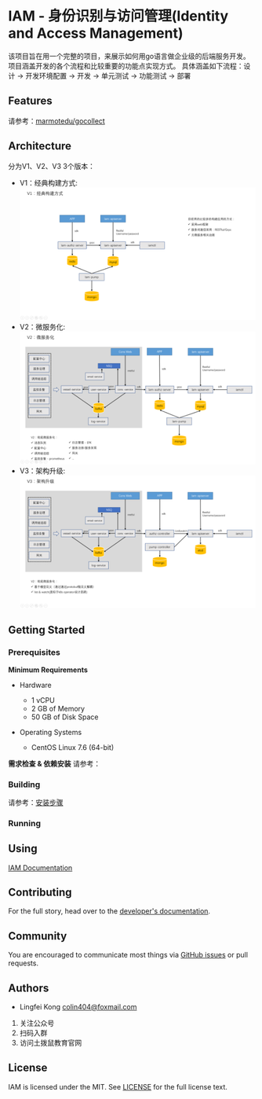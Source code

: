 # IAM - 身份识别与访问管理(Identity and Access Management)

该项目旨在用一个完整的项目，来展示如何用go语言做企业级的后端服务开发。项目涵盖开发的各个流程和比较重要的功能点实现方式。
具体涵盖如下流程：设计 -> 开发环境配置 -> 开发 -> 单元测试 -> 功能测试 -> 部署

## Features

请参考：[marmotedu/gocollect](https://github.com/marmotedu/gocollect)

## Architecture

分为V1、V2、V3 3个版本：

- V1：经典构建方式:![](https://github.com/marmotedu/gocollect/raw/master/docs/image/architecture_v1.png)
- V2：微服务化:![](https://github.com/marmotedu/gocollect/blob/master/docs/image/architecture_v2.png)
- V3：架构升级:![](https://github.com/marmotedu/gocollect/blob/master/docs/image/architecture_v3.png)

## Getting Started 

### Prerequisites

**Minimum Requirements**

- Hardware
  - 1 vCPU
  - 2 GB of Memory
  - 50 GB of Disk Space

- Operating Systems
  - CentOS Linux 7.6 (64-bit)

 **需求检查 & 依赖安装** 
 请参考：[](docs/guide/zh-CN/installation/requirement.md)

### Building

请参考：[安装步骤](docs/guide/zh-CN/installation/procedures.md)

### Running

<!-- Describe how to run this project -->

## Using

[IAM Documentation](docs/guide/zh-CN)

## Contributing

For the full story, head over to the [developer's documentation](docs/devel/development.md).

## Community

You are encouraged to communicate most things via [GitHub issues](https://github.com/marmotedu/iam/issues/new/choose) or pull requests.

## Authors

- Lingfei Kong <colin404@foxmail.com>

1. 关注公众号
2. 扫码入群
3. 访问土拨鼠教育官网

## License

IAM is licensed under the MIT. See [LICENSE](LICENSE) for the full license text.
